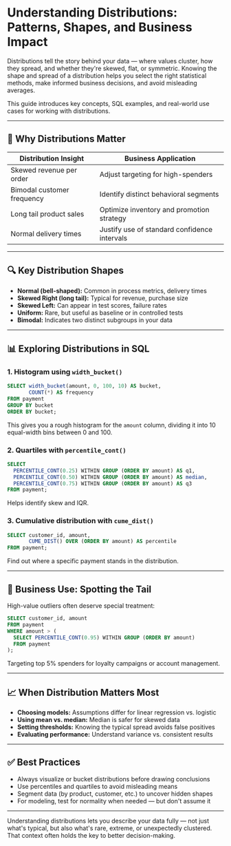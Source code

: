 # Understanding Distributions: Patterns, Shapes, and Business Impact

Distributions tell the story behind your data — where values cluster, how they spread, and whether they're skewed, flat, or symmetric. Knowing the shape and spread of a distribution helps you select the right statistical methods, make informed business decisions, and avoid misleading averages.

This guide introduces key concepts, SQL examples, and real-world use cases for working with distributions.

---

## 🎯 Why Distributions Matter

| Distribution Insight       | Business Application                         |
| -------------------------- | -------------------------------------------- |
| Skewed revenue per order   | Adjust targeting for high-spenders           |
| Bimodal customer frequency | Identify distinct behavioral segments        |
| Long tail product sales    | Optimize inventory and promotion strategy    |
| Normal delivery times      | Justify use of standard confidence intervals |

---

## 🔍 Key Distribution Shapes

* **Normal (bell-shaped):** Common in process metrics, delivery times
* **Skewed Right (long tail):** Typical for revenue, purchase size
* **Skewed Left:** Can appear in test scores, failure rates
* **Uniform:** Rare, but useful as baseline or in controlled tests
* **Bimodal:** Indicates two distinct subgroups in your data

---

## 📊 Exploring Distributions in SQL

### 1. Histogram using `width_bucket()`

```sql
SELECT width_bucket(amount, 0, 100, 10) AS bucket,
       COUNT(*) AS frequency
FROM payment
GROUP BY bucket
ORDER BY bucket;
```

This gives you a rough histogram for the `amount` column, dividing it into 10 equal-width bins between 0 and 100.

### 2. Quartiles with `percentile_cont()`

```sql
SELECT
  PERCENTILE_CONT(0.25) WITHIN GROUP (ORDER BY amount) AS q1,
  PERCENTILE_CONT(0.50) WITHIN GROUP (ORDER BY amount) AS median,
  PERCENTILE_CONT(0.75) WITHIN GROUP (ORDER BY amount) AS q3
FROM payment;
```

Helps identify skew and IQR.

### 3. Cumulative distribution with `cume_dist()`

```sql
SELECT customer_id, amount,
       CUME_DIST() OVER (ORDER BY amount) AS percentile
FROM payment;
```

Find out where a specific payment stands in the distribution.

---

## 🧠 Business Use: Spotting the Tail

High-value outliers often deserve special treatment:

```sql
SELECT customer_id, amount
FROM payment
WHERE amount > (
  SELECT PERCENTILE_CONT(0.95) WITHIN GROUP (ORDER BY amount)
  FROM payment
);
```

Targeting top 5% spenders for loyalty campaigns or account management.

---

## 📈 When Distribution Matters Most

* **Choosing models:** Assumptions differ for linear regression vs. logistic
* **Using mean vs. median:** Median is safer for skewed data
* **Setting thresholds:** Knowing the typical spread avoids false positives
* **Evaluating performance:** Understand variance vs. consistent results

---

## ✅ Best Practices

* Always visualize or bucket distributions before drawing conclusions
* Use percentiles and quartiles to avoid misleading means
* Segment data (by product, customer, etc.) to uncover hidden shapes
* For modeling, test for normality when needed — but don't assume it

---

Understanding distributions lets you describe your data fully — not just what's typical, but also what's rare, extreme, or unexpectedly clustered. That context often holds the key to better decision-making.
